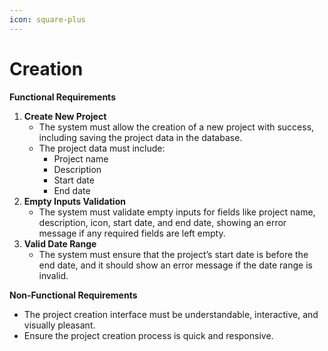 ```yaml
---
icon: square-plus
---
```


# Creation

**Functional Requirements**

1. **Create New Project**
   * The system must allow the creation of a new project with success, including saving the project data in the database.
   * The project data must include:
     * Project name
     * Description
     * Start date
     * End date
2. **Empty Inputs Validation**
   * The system must validate empty inputs for fields like project name, description, icon, start date, and end date, showing an error message if any required fields are left empty.
3. **Valid Date Range**
   * The system must ensure that the project’s start date is before the end date, and it should show an error message if the date range is invalid.

**Non-Functional Requirements**

* The project creation interface must be understandable, interactive, and visually pleasant.
* Ensure the project creation process is quick and responsive.
